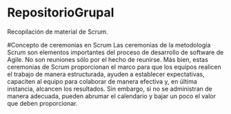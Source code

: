 # RepositorioGrupal
Recopilación de material de Scrum.


#Concepto de ceremonias en Scrum
Las ceremonias de la metodología Scrum son elementos importantes del proceso de desarrollo de software de Agile. No son reuniones sólo por el hecho de reunirse. Más bien, estas ceremonias de Scrum proporcionan el marco para que los equipos realicen el trabajo de manera estructurada, ayuden a establecer expectativas, capaciten al equipo para colaborar de manera efectiva y, en última instancia, alcancen los resultados. Sin embargo, si no se administran de manera adecuada, pueden abrumar el calendario y bajar un poco el valor que deben proporcionar.

